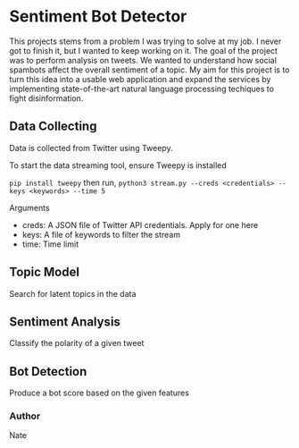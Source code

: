 # Sentiment Bot Detector

This projects stems from a problem I was trying to solve at my job. I never got to finish it, but I wanted to keep working on it. The goal of the project was to perform analysis on tweets. We wanted to understand how social spambots affect the overall sentiment of a topic. My aim for this project is to turn this idea into a usable web application and expand the services by implementing state-of-the-art natural language processing techiques to fight disinformation. 

## Data Collecting

Data is collected from Twitter using Tweepy. 

To start the data streaming tool, ensure Tweepy is installed

`pip install tweepy` then run,
`python3 stream.py --creds <credentials> --keys <keywords> --time 5`

Arguments
- creds: A JSON file of Twitter API credentials. Apply for one here
- keys: A file of keywords to filter the stream
- time: Time limit

## Topic Model

Search for latent topics in the data

## Sentiment Analysis

Classify the polarity of a given tweet

## Bot Detection

Produce a bot score based on the given features


### Author
Nate